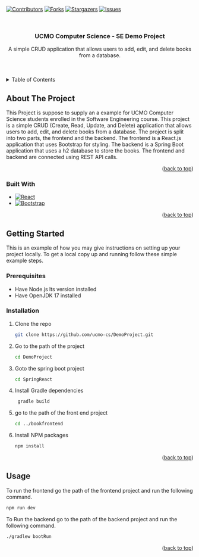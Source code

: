 <!-- Improved compatibility of back to top link: See: https://github.com/othneildrew/Best-README-Template/pull/73 -->
<a name="readme-top"></a>
<!--
*** Thanks for checking out the Best-README-Template. If you have a suggestion
*** that would make this better, please fork the repo and create a pull request
*** or simply open an issue with the tag "enhancement".
*** Don't forget to give the project a star!
*** Thanks again! Now go create something AMAZING! :D
-->



<!-- PROJECT SHIELDS -->
<!--
*** I'm using markdown "reference style" links for readability.
*** Reference links are enclosed in brackets [ ] instead of parentheses ( ).
*** See the bottom of this document for the declaration of the reference variables
*** for contributors-url, forks-url, etc. This is an optional, concise syntax you may use.
*** https://www.markdownguide.org/basic-syntax/#reference-style-links
-->
[![Contributors][contributors-shield]][contributors-url]
[![Forks][forks-shield]][forks-url]
[![Stargazers][stars-shield]][stars-url]
[![Issues][issues-shield]][issues-url]




<!-- PROJECT LOGO -->
<br />
<div align="center">
  <a href="https://github.com/ucmo-cs/DemoProject">
  
  </a>

<h3 align="center"> UCMO Computer Science - SE Demo Project</h3>

  <p align="center">
    A simple CRUD application that allows users to add, edit, and delete books from a database.
    <br />
    <br />
    <br />
 

  </p>
</div>



<!-- TABLE OF CONTENTS -->
<details>
  <summary>Table of Contents</summary>
  <ol>
    <li>
      <a href="#about-the-project">About The Project</a>
      <ul>
        <li><a href="#built-with">Built With</a></li>
      </ul>
    </li>
    <li>
      <a href="#getting-started">Getting Started</a>
      <ul>
        <li><a href="#prerequisites">Prerequisites</a></li>
        <li><a href="#installation">Installation</a></li>
      </ul>
    </li>
    <li><a href="#usage">Usage</a></li>
    <li><a href="#roadmap">Roadmap</a></li>
    <li><a href="#contributing">Contributing</a></li>
    <li><a href="#license">License</a></li>
    <li><a href="#contact">Contact</a></li>
    <li><a href="#acknowledgments">Acknowledgments</a></li>
  </ol>
</details>



<!-- ABOUT THE PROJECT -->
## About The Project
This Project is suppose to supply an a example for UCMO Computer Science students enrolled in the Software Engineering course. This project is a simple CRUD  (Create, Read, Update, and Delete) application that allows users to add, edit, and delete books from a database. The project is split into two parts, the frontend and the backend. The frontend is a React.js application that uses Bootstrap for styling. The backend is a Spring Boot application that uses a h2 database to store the books. The frontend and backend are connected using REST API calls.



<!--Here's a blank template to get started: To avoid retyping too much info. Do a search and replace with your text editor for the following: `github_username`, `DemoProject`, `twitter_handle`, `linkedin_username`, `email_client`, `email`, `project_title`, `project_description`-->

<p align="right">(<a href="#readme-top">back to top</a>)</p>



### Built With

* [![React][React.js]][React-url]
* [![Bootstrap][Bootstrap.com]][Bootstrap-url]

<p align="right">(<a href="#readme-top">back to top</a>)</p>



<!-- GETTING STARTED -->
## Getting Started

This is an example of how you may give instructions on setting up your project locally.
To get a local copy up and running follow these simple example steps.

### Prerequisites

* Have Node.js lts version installed 
* Have OpenJDK 17 installed


### Installation


1. Clone the repo
   ```sh
   git clone https://github.com/ucmo-cs/DemoProject.git 
   ```
2. Go to the path of the project
   ```sh
   cd DemoProject
   ```
3. Goto the spring boot project
   ```sh
   cd SpringReact 
   ```
4. Install Gradle dependencies
   
   ```sh
    gradle build
    ```
5. go to the path of the front end project
   ```sh
   cd ../bookfrontend
   ``` 
6. Install NPM packages
   ```sh
   npm install
   ```
<p align="right">(<a href="#readme-top">back to top</a>)</p>



<!-- USAGE EXAMPLES -->
## Usage

To run the frontend go the path of the frontend project and run the following command.
   ```sh
   npm run dev 
   ```

To Run the backend go to the path of the backend project and run the following command.
   ```sh
   ./gradlew bootRun 
   ```





<p align="right">(<a href="#readme-top">back to top</a>)</p>





<!-- MARKDOWN LINKS & IMAGES -->
<!-- https://www.markdownguide.org/basic-syntax/#reference-style-links -->
[contributors-shield]: https://img.shields.io/github/contributors/ucmo-cs/DemoProject.svg?style=for-the-badge
[contributors-url]: https://github.com/ucmo-cs/DemoProject/graphs/contributors
[forks-shield]: https://img.shields.io/github/forks/ucmo-cs/DemoProject.svg?style=for-the-badge
[forks-url]: https://github.com/ucmo-cs/DemoProject/network/members
[stars-shield]: https://img.shields.io/github/stars/ucmo-cs/DemoProject.svg?style=for-the-badge
[stars-url]: https://github.com/ucmo-cs/DemoProject/stargazers
[issues-shield]: https://img.shields.io/github/issues/ucmo-cs/DemoProject.svg?style=for-the-badge
[issues-url]: https://github.com/ucmo-cs/DemoProject/issues
[license-shield]: https://img.shields.io/github/license/ucmo-cs/DemoProject.svg?style=for-the-badge
[license-url]: https://github.com/ucmo-cs/DemoProject/blob/master/LICENSE.txt
[linkedin-shield]: https://img.shields.io/badge/-LinkedIn-black.svg?style=for-the-badge&logo=linkedin&colorB=555
[linkedin-url]: https://linkedin.com/in/linkedin_username
[product-screenshot]: images/screenshot.png
[Next.js]: https://img.shields.io/badge/next.js-000000?style=for-the-badge&logo=nextdotjs&logoColor=white
[Next-url]: https://nextjs.org/
[React.js]: https://img.shields.io/badge/React-20232A?style=for-the-badge&logo=react&logoColor=61DAFB
[React-url]: https://reactjs.org/
[Vue.js]: https://img.shields.io/badge/Vue.js-35495E?style=for-the-badge&logo=vuedotjs&logoColor=4FC08D
[Vue-url]: https://vuejs.org/
[Angular.io]: https://img.shields.io/badge/Angular-DD0031?style=for-the-badge&logo=angular&logoColor=white
[Angular-url]: https://angular.io/
[Svelte.dev]: https://img.shields.io/badge/Svelte-4A4A55?style=for-the-badge&logo=svelte&logoColor=FF3E00
[Svelte-url]: https://svelte.dev/
[Laravel.com]: https://img.shields.io/badge/Laravel-FF2D20?style=for-the-badge&logo=laravel&logoColor=white
[Laravel-url]: https://laravel.com
[Bootstrap.com]: https://img.shields.io/badge/Bootstrap-563D7C?style=for-the-badge&logo=bootstrap&logoColor=white
[Bootstrap-url]: https://getbootstrap.com
[JQuery.com]: https://img.shields.io/badge/jQuery-0769AD?style=for-the-badge&logo=jquery&logoColor=white
[JQuery-url]: https://jquery.com 

